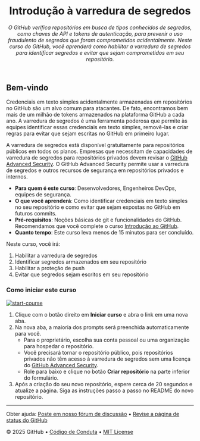 <header>

# Introdução à varredura de segredos

_O GitHub verifica repositórios em busca de tipos conhecidos de segredos, como chaves de API e tokens de autenticação, para prevenir o uso fraudulento de segredos que foram comprometidos acidentalmente. Neste curso do GitHub, você aprenderá como habilitar a varredura de segredos para identificar segredos e evitar que sejam comprometidos em seu repositório._

</header>

## Bem-vindo

Credenciais em texto simples acidentalmente armazenadas em repositórios no GitHub são um alvo comum para atacantes. De fato, encontramos bem mais de um milhão de tokens armazenados na plataforma GitHub a cada ano. A varredura de segredos é uma ferramenta poderosa que permite às equipes identificar essas credenciais em texto simples, removê-las e criar regras para evitar que sejam escritas no GitHub em primeiro lugar.

A varredura de segredos está disponível gratuitamente para repositórios públicos em todos os planos. Empresas que necessitam de capacidades de varredura de segredos para repositórios privados devem revisar o [GitHub Advanced Security](https://docs.github.com/en/enterprise-cloud@latest/get-started/learning-about-github/about-github-advanced-security). O GitHub Advanced Security permite usar a varredura de segredos e outros recursos de segurança em repositórios privados e internos.

- **Para quem é este curso**: Desenvolvedores, Engenheiros DevOps, equipes de segurança.
- **O que você aprenderá**: Como identificar credenciais em texto simples no seu repositório e como evitar que sejam expostas no GitHub em futuros commits.
- **Pré-requisitos**: Noções básicas de git e funcionalidades do GitHub. Recomendamos que você complete o curso [Introdução ao GitHub](https://github.com/skills/introduction-to-github).
- **Quanto tempo**: Este curso leva menos de 15 minutos para ser concluído.

Neste curso, você irá:

1. Habilitar a varredura de segredos
2. Identificar segredos armazenados em seu repositório
3. Habilitar a proteção de push
4. Evitar que segredos sejam escritos em seu repositório

### Como iniciar este curso

[![start-course](https://user-images.githubusercontent.com/1221423/235727646-4a590299-ffe5-480d-8cd5-8194ea184546.svg)](https://github.com/new?template_owner=dev-pods&template_name=introduction-to-secret-scanning&owner=%40me&name=introduction-to-secret-scanning&description=GitHub+Habilidades:+Introdução+para+Secret+Scanning&visibility=public)

1. Clique com o botão direito em **Iniciar curso** e abra o link em uma nova aba.
2. Na nova aba, a maioria dos prompts será preenchida automaticamente para você.
   - Para o proprietário, escolha sua conta pessoal ou uma organização para hospedar o repositório.
   - Você precisará tornar o repositório público, pois repositórios privados não têm acesso à varredura de segredos sem uma licença do [GitHub Advanced Security](https://docs.github.com/en/enterprise-cloud@latest/get-started/learning-about-github/about-github-advanced-security).
   - Role para baixo e clique no botão **Criar repositório** na parte inferior do formulário.
3. Após a criação do seu novo repositório, espere cerca de 20 segundos e atualize a página. Siga as instruções passo a passo no README do novo repositório.

<footer>

---

Obter ajuda: [Poste em nosso fórum de discussão](https://github.com/skills/.github/discussions) &bull; [Revise a página de status do GitHub](https://www.githubstatus.com/)

&copy; 2025 GitHub &bull; [Código de Conduta](https://www.contributor-covenant.org/version/2/1/code_of_conduct/code_of_conduct.md) &bull; [MIT License](https://gh.io/mit)

</footer>
